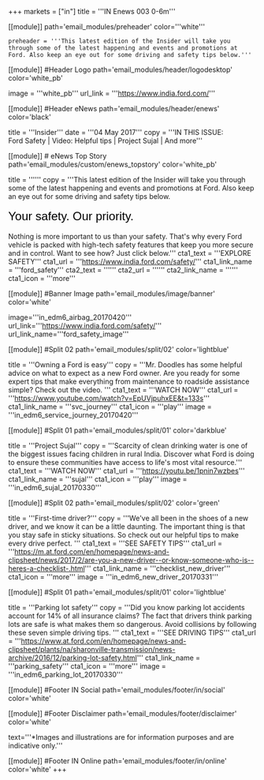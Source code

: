 +++
markets = ["in"]
title = '''IN Enews 003 0-6m'''

[[module]]
path='email_modules/preheader'
color='''white'''

	preheader = '''This latest edition of the Insider will take you through some of the latest happening and events and promotions at Ford. Also keep an eye out for some driving and safety tips below.'''

[[module]] #Header Logo
path='email_modules/header/logodesktop'
color='white_pb'

  image = '''white_pb'''
  url_link = '''https://www.india.ford.com/'''

[[module]] #Header eNews
path='email_modules/header/enews'
color='black'

  title = '''Insider'''
  date = '''04 May 2017'''
  copy = '''IN THIS ISSUE:<br /> Ford Safety | Video: Helpful tips  | Project Sujal | And more'''

[[module]] # eNews Top Story
path='email_modules/custom/enews_topstory'
color='white_pb'

title = ''''''
  copy = '''This latest edition of the Insider will take you through some of the latest happening and events and promotions at Ford. Also keep an eye out for some driving and safety tips below.<br /><br /><span style="color:#000001; font-size: 24px; font-family: 'Arial','Helvetica','Sans-Serif'; line-height: 30px; font-weight: normal; font-style: regular;">Your safety. Our priority.</span><br /><br />Nothing is more important to us than your safety. That's why every Ford vehicle is packed with high-tech safety features that keep you more secure and in control. Want to see how? Just click below.'''
  cta1_text = '''EXPLORE SAFETY'''
  cta1_url = '''https://www.india.ford.com/safety/'''
  cta1_link_name = '''ford_safety'''
  cta2_text = ''''''
  cta2_url = ''''''
  cta2_link_name = ''''''
  cta1_icon = '''more'''

[[module]] #Banner Image
path='email_modules/image/banner'
color='white'

  image='''in_edm6_airbag_20170420'''
  url_link='''https://www.india.ford.com/safety/'''
  url_link_name='''ford_safety_image'''

[[module]] #Split 02
path='email_modules/split/02'
color='lightblue'

  title = '''Owning a Ford is easy'''
  copy = '''Mr. Doodles has some helpful advice on what to expect as a new Ford owner. Are you ready for some expert tips that make everything from maintenance to roadside assistance simple? Check out the video. '''
  cta1_text = '''WATCH NOW'''
  cta1_url = '''https://www.youtube.com/watch?v=EpUVjpuhxEE&t=133s'''
  cta1_link_name = '''svc_journey'''
  cta1_icon = '''play'''
  image = '''in_edm6_service_journey_20170420'''
  
[[module]] #Split 01
path='email_modules/split/01'
color='darkblue'

   title = '''Project Sujal'''
  copy = '''Scarcity of clean drinking water is one of the biggest issues facing children in rural India. Discover what Ford is doing to ensure these communities have access to life's most vital resource.'''
  cta1_text = '''WATCH NOW'''
  cta1_url = '''https://youtu.be/1pnin7wzbes'''
  cta1_link_name = '''sujal'''
  cta1_icon = '''play'''
  image = '''in_edm6_sujal_20170330'''

[[module]] #Split 02
path='email_modules/split/02'
color='green'

  title = '''First-time driver?'''
  copy = '''We've all been in the shoes of a new driver, and we know it can be a little daunting. The important thing is that you stay safe in sticky situations. So check out our helpful tips to make every drive perfect. '''
  cta1_text = '''SEE SAFETY TIPS'''
  cta1_url = '''https://m.at.ford.com/en/homepage/news-and-clipsheet/news/2017/2/are-you-a-new-driver--or-know-someone-who-is--heres-a-checklist-.html'''
  cta1_link_name = '''checklist_new_driver'''
  cta1_icon = '''more'''
  image = '''in_edm6_new_driver_20170331'''

[[module]] #Split 01
path='email_modules/split/01'
color='lightblue'

title = '''Parking lot safety'''
  copy = '''Did you know parking lot accidents account for 14% of all insurance claims? The fact that drivers think parking lots are safe is what makes them so dangerous. Avoid collisions by following these seven simple driving tips. '''
  cta1_text = '''SEE DRIVING TIPS'''
  cta1_url = '''https://www.at.ford.com/en/homepage/news-and-clipsheet/plants/na/sharonville-transmission/news-archive/2016/12/parking-lot-safety.html'''
  cta1_link_name = '''parking_safety'''
  cta1_icon = '''more'''
  image = '''in_edm6_parking_lot_20170330'''

[[module]] #Footer IN Social
path='email_modules/footer/in/social'
color='white'

[[module]] #Footer Disclaimer
path='email_modules/footer/disclaimer'
color='white'

  text='''*Images and illustrations are for information purposes and are indicative only.'''

[[module]] #Footer IN Online
path='email_modules/footer/in/online'
color='white'
+++